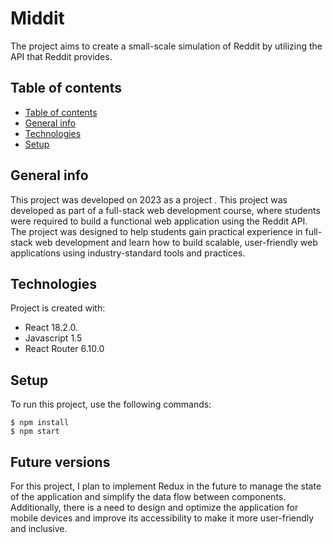 # Middit

The project aims to create a small-scale simulation of Reddit by utilizing the API that Reddit provides. 

## Table of contents
- [Table of contents](#table-of-contents)
- [General info](#general-info)
- [Technologies](#technologies)
- [Setup](#setup)


## General info
This project was developed on 2023 as a project . This project was developed as part of a full-stack web development course, where students were required to build a functional web application using the Reddit API. The project was designed to help students gain practical experience in full-stack web development and learn how to build scalable, user-friendly web applications using industry-standard tools and practices.

	
## Technologies
Project is created with:
* React 18.2.0.
* Javascript 1.5
* React Router 6.10.0

## Setup
To run this project, use the following commands:

```
$ npm install
$ npm start
```

## Future versions
For this project, I plan to implement Redux in the future to manage the state of the application and simplify the data flow between components. Additionally, there is a need to design and optimize the application for mobile devices and improve its accessibility to make it more user-friendly and inclusive.
